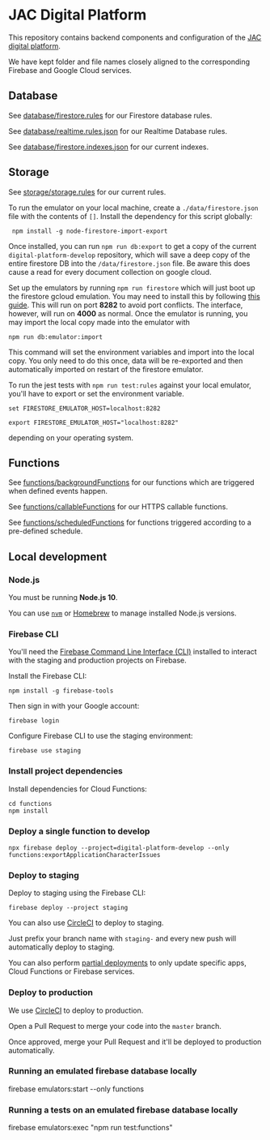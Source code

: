 # JAC Digital Platform

This repository contains backend components and configuration of the [JAC digital platform](https://github.com/jac-uk/documentation/blob/master/docs/index.md).


We have kept folder and file names closely aligned to the corresponding Firebase and Google Cloud services.

## Database

See [database/firestore.rules](database/firestore.rules) for our Firestore database rules.

See [database/realtime.rules.json](database/realtime.rules.json) for our Realtime Database rules.

See [database/firestore.indexes.json](database/firestore.indexes.json) for our current indexes.

## Storage

See [storage/storage.rules](storage/storage.rules) for our current rules.


To run the emulator on your local machine, create a `./data/firestore.json` file with the contents of `[]`.
Install the dependency for this script globally:

``` npm install -g node-firestore-import-export```

Once installed, you can run `npm run db:export` to get a copy of the current `digital-platform-develop` repository, which will save
a deep copy of the entire firestore DB into the `/data/firestore.json` file. Be aware this does cause a read for every document collection on google cloud.

Set up the emulators by running `npm run firestore` which will just boot up the firestore gcloud emulation. You may need to
install this by following [this guide](https://firebase.google.com/docs/firestore/security/test-rules-emulator#install_the_emulator).
This will run on port **8282** to avoid port conflicts. The interface, however, will run on **4000** as normal.
Once the emulator is running, you may import the local copy made into the emulator with

```npm run db:emulator:import```

This command will set the environment variables and import into the local copy. You only need to do this once,
data will be re-exported and then automatically imported on restart of the firestore emulator.

To run the jest tests with `npm run test:rules` against your local emulator, you'll have to export or set the environment variable.

```set FIRESTORE_EMULATOR_HOST=localhost:8282```

```export FIRESTORE_EMULATOR_HOST="localhost:8282"```

depending on your operating system.

## Functions

See [functions/backgroundFunctions](functions/backgroundFunctions) for our functions which are triggered when defined events happen.

See [functions/callableFunctions](functions/callableFunctions) for our HTTPS callable functions.

See [functions/scheduledFunctions](functions/scheduledFunctions) for functions triggered according to a pre-defined schedule.

## Local development





### Node.js

You must be running **Node.js 10**.

You can use [`nvm`](https://github.com/nvm-sh/nvm) or
[Homebrew](http://www.ianoxley.com/blog/2018/02/02/managing-node-versions-with-homebrew) to manage installed Node.js versions.


### Firebase CLI

You'll need the [Firebase Command Line Interface (CLI)](https://firebase.google.com/docs/cli) installed to interact with the staging and production projects on
Firebase.

Install the Firebase CLI:
```
npm install -g firebase-tools
```

Then sign in with your Google account:
```
firebase login
```

Configure Firebase CLI to use the staging environment:
```
firebase use staging
```

### Install project dependencies

Install dependencies for Cloud Functions:
```
cd functions
npm install
```

### Deploy a single function to develop

```
npx firebase deploy --project=digital-platform-develop --only functions:exportApplicationCharacterIssues
```

### Deploy to staging

Deploy to staging using the Firebase CLI:

```
firebase deploy --project staging
```

You can also use [CircleCI](https://circleci.com/gh/jac-uk/digital-platform) to deploy to staging.

Just prefix your branch name with `staging-` and every new push will automatically deploy to staging.

You can also perform [partial deployments](https://firebase.google.com/docs/cli#partial_deploys) to only update specific apps,
Cloud Functions or Firebase services.


### Deploy to production

We use [CircleCI](https://circleci.com/gh/jac-uk/digital-platform) to deploy to production.

Open a Pull Request to merge your code into the `master` branch.

Once approved, merge your Pull Request and it'll be deployed to production automatically.


### Running an emulated firebase database locally

firebase emulators:start --only functions


### Running a tests on an emulated firebase database locally

firebase emulators:exec "npm run test:functions"
